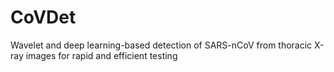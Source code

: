 # CoVDet
Wavelet and deep learning-based detection of SARS-nCoV from thoracic X-ray images for rapid and efficient testing
